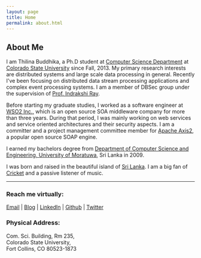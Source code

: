 ```yaml
---
layout: page
title: Home
permalink: about.html
---
```


## About Me
I am Thilina Buddhika, a Ph.D student at [Computer Science Department](http://www.cs.colostate.edu) at [Colorado State University](http://www.colostate.edu) since Fall, 2013. My primary research interests are distributed systems and large scale data processing in general. Recently I've been focusing on distributed data stream processing applications and complex event processing systems. I am a member of DBSec group under the supervision of [Prof. Indrakshi Ray](http://www.cs.colostate.edu/~iray/).       

Before starting my graduate studies, I worked as a software engineer at [WSO2 Inc.,](http://wso2.com) which is an open source SOA middleware company for more than three years.
During that period, I was mainly working on web services and service oriented architectures and their security aspects.
I am a committer and a project management committee member for [Apache Axis2](http://axis.apache.org/axis2/java/core/), a popular open source SOAP engine.

I earned my bachelors degree from [Department of Computer Science and Engineering, University of Moratuwa](http://www.cse.mrt.ac.lk), Sri Lanka in 2009.

I was born and raised in the beautiful island of [Sri Lanka](https://www.youtube.com/watch?v=BsDG-FdW0is). I am a big fan of [Cricket](http://www.srilankacricket.lk/) and a passive listener of music.

----

### Reach me virtually:
[Email](mailto:thilinab@cs.colostate.edu) | [Blog](http://blog.thilinamb.com) | [LinkedIn](www.linkedin.com/in/thilinamb/) | [Github](http://github.com/thilinamb) | [Twitter](http://twitter.com/thilinamb)

### Physical Address:
Com. Sci. Building, Rm 235,  
Colorado State University,  
Fort Collins,  CO 80523-1873